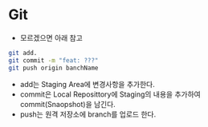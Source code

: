 # Git

- 모르겠으면 아래 참고

```bash
git add.
git commit -m "feat: ???"
git push origin banchName
```

- add는 Staging Area에 변경사항을 추가한다.
- commit은 Local Reposittory에 Staging의 내용을 추가하여 commit(Snaopshot)을 남긴다.
- push는 원격 저장소에 branch를 업로드 한다.
